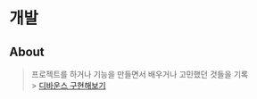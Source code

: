 # 개발

## About

> 프로젝트를 하거나 기능을 만들면서 배우거나 고민했던 것들을 기록<br/> > [디바운스 구현해보기](https://github.com/Pyotato/fe_study/blob/main/dev/debounce.md)
